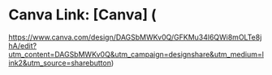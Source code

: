 # Canva Link: [Canva] (

https://www.canva.com/design/DAGSbMWKv0Q/GFKMu34l6QWi8mOLTe8jhA/edit?utm_content=DAGSbMWKv0Q&utm_campaign=designshare&utm_medium=link2&utm_source=sharebutton)
